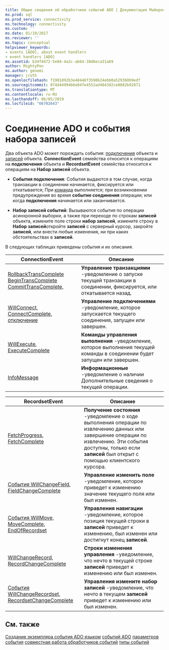 ```yaml
---
title: Общие сведения об обработчике событий ADO | Документация Майкрософт
ms.prod: sql
ms.prod_service: connectivity
ms.technology: connectivity
ms.custom: ''
ms.date: 01/19/2017
ms.reviewer: ''
ms.topic: conceptual
helpviewer_keywords:
- events [ADO], about event handlers
- event handlers [ADO]
ms.assetid: b34f4472-5e04-4a2c-ab64-38d6eca31a69
author: MightyPen
ms.author: genemi
manager: jroth
ms.openlocfilehash: f1901892b3e48446f3598b24ebb0a529360b9edf
ms.sourcegitcommit: 074d44994b6e84fe4552ad4843d2ce0882b92871
ms.translationtype: MT
ms.contentlocale: ru-RU
ms.lasthandoff: 06/05/2019
ms.locfileid: "66702643"
---
```

# <a name="ado-connection-and-recordset-events"></a>Соединение ADO и события набора записей
Два объекта ADO может порождать события: [подключения](../../../ado/reference/ado-api/connection-object-ado.md) объекта и [записей](../../../ado/reference/ado-api/recordset-object-ado.md) объекта. **ConnectionEvent** семейства относится к операциям на **подключения** объекта и **RecordsetEvent** семейства относится к операциям на  **Набор записей** объекта.

-   **События подключения**: События выдаются в том случае, когда транзакции в соединении начинается, фиксируется или откатывается; При [команда](../../../ado/reference/ado-api/command-object-ado.md) выполняется; при возникновении предупреждения во время **событие соединения** операции; или когда **подключения** начинается или заканчивается.

-   **Набор записей событий**: Вызываются события по операции асинхронной выборки, а также при переходе по строкам **записей** объекта, измените поле строки **набор записей**, измените строку в  **Набор записей**откройте **записей** с серверный курсор, закройте **записей**, или внести любые изменения, ни при каких обстоятельствах в **записей**.

 В следующих таблицах приведены события и их описания.

|ConnectionEvent|Описание|
|---------------------|-----------------|
|[RollbackTransComplete BeginTransComplete CommitTransComplete,](../../../ado/reference/ado-api/begintranscomplete-committranscomplete-and-rollbacktranscomplete-events-ado.md)|**Управление транзакциями** -уведомление о запуске текущей транзакции в соединении, фиксируется, или откатывается назад.|
|[WillConnect](../../../ado/reference/ado-api/willconnect-event-ado.md), [ConnectComplete, отключение](../../../ado/reference/ado-api/connectcomplete-and-disconnect-events-ado.md)|**Управление подключениями** -уведомление, которое запускается текущего соединения, запущен или завершен.|
|[WillExecute](../../../ado/reference/ado-api/willexecute-event-ado.md), [ExecuteComplete](../../../ado/reference/ado-api/executecomplete-event-ado.md)|**Команды управления выполнения** -уведомление, которое выполнения текущей команды в соединении будет запущен или завершен.|
|[InfoMessage](../../../ado/reference/ado-api/infomessage-event-ado.md)|**Информационные** -уведомление о наличии Дополнительные сведения о текущей операции.|

|RecordsetEvent|Описание|
|--------------------|-----------------|
|[FetchProgress](../../../ado/reference/ado-api/fetchprogress-event-ado.md), [FetchComplete](../../../ado/reference/ado-api/fetchcomplete-event-ado.md)|**Получение состояния** -уведомление о ходе выполнения операции по извлечению данных или завершение операции по извлечению. Эти события доступны, только если **записей** был открыт с помощью клиентского курсора.|
|[События WillChangeField, FieldChangeComplete](../../../ado/reference/ado-api/willchangefield-and-fieldchangecomplete-events-ado.md)|**Управление изменить поле** -уведомление, которое приведет к изменению значение текущего поля или был изменен.|
|[События WillMove, MoveComplete](../../../ado/reference/ado-api/willmove-and-movecomplete-events-ado.md), [EndOfRecordset](../../../ado/reference/ado-api/endofrecordset-event-ado.md)|**Управления навигации** -уведомление, которое позиция текущей строки в **записей** приведет к изменению, был изменен или достигнут конец **записей**.|
|[WillChangeRecord, RecordChangeComplete](../../../ado/reference/ado-api/willchangerecord-and-recordchangecomplete-events-ado.md)|**Строки изменения управления** -уведомление, что нечто в текущей строке **записей** приведет к изменению или был изменен.|
|[События WillChangeRecordset, RecordsetChangeComplete](../../../ado/reference/ado-api/willchangerecordset-and-recordsetchangecomplete-events-ado.md)|**Управления измените набор записей** -уведомление, что нечто в текущем **записей** приведет к изменению или был изменен.|

## <a name="see-also"></a>См. также
 [Создание экземпляра события ADO языком](../../../ado/guide/data/ado-event-instantiation-by-language.md) [событий ADO](../../../ado/reference/ado-api/ado-events.md) [параметров события](../../../ado/guide/data/event-parameters.md) [совместная работа обработчиков событий](../../../ado/guide/data/how-event-handlers-work-together.md) [типы событий](../../../ado/guide/data/types-of-events.md)
